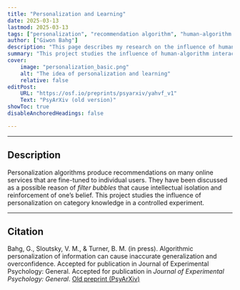 ```yaml
---
title: "Personalization and Learning" 
date: 2025-03-13
lastmod: 2025-03-13
tags: ["personalization", "recommendation algorithm", "human-algorithm interaction", "learning", "categorization"]
author: ["Giwon Bahg"]
description: "This page describes my research on the influence of human-AI interaction in learning."
summary: "This project studies the influence of human-algorithm interaction in learning."
cover:
    image: "personalization_basic.png"
    alt: "The idea of personalization and learning"
    relative: false
editPost:
    URL: "https://osf.io/preprints/psyarxiv/yahvf_v1"
    Text: "PsyArXiv (old version)"
showToc: true
disableAnchoredHeadings: false

---
```


---

## Description

Personalization algorithms produce recommendations on many online services that are fine-tuned to individual users. They have been discussed as a possible reason of *filter bubbles* that cause intellectual isolation and reinforcement of one’s belief. This project studies the influence of personalization on category knowledge in a controlled experiment.

[^1]: The acknowledged aim of the book is to dwarf all other books in the field.
[^2]: As a result of such intensive research, the book's length is almost twelve hundred pages.

---

## Citation

Bahg, G., Sloutsky, V. M., \& Turner, B. M. (in press). Algorithmic personalization of information can cause inaccurate generalization and overconfidence. Accepted for publication in Journal of Experimental Psychology: General. Accepted for publication in *Journal of Experimental Psychology: General*. [Old preprint (PsyArXiv)](https://osf.io/preprints/psyarxiv/yahvf_v1)
